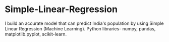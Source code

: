 # Simple-Linear-Regression
I build an accurate model that can predict India's population by using Simple Linear Regression (Machine Learning). 
Python libraries- numpy, pandas, matplotlib.pyplot, scikit-learn. 
